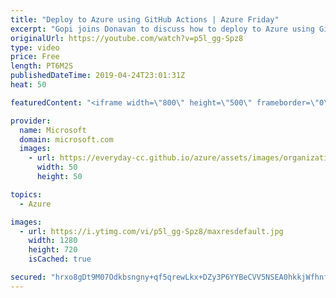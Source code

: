 ```yaml
---
title: "Deploy to Azure using GitHub Actions | Azure Friday"
excerpt: "Gopi joins Donavan to discuss how to deploy to Azure using GitHub Actions, which helps you to configure CI/CD from the GitHub UI. [01:10] Demo Start   GitHub Actions for Azure services https://aka.ms/azfr/535/01  GitHub Actions overview https://aka.ms/azfr/535/02  GitHub Actions docs https://aka.ms/azfr/535/03"
originalUrl: https://youtube.com/watch?v=p5l_gg-Spz8
type: video
price: Free
length: PT6M2S
publishedDateTime: 2019-04-24T23:01:31Z
heat: 50

featuredContent: "<iframe width=\"800\" height=\"500\" frameborder=\"0\" src=\"https://www.youtube.com/embed/p5l_gg-Spz8\" allow=\"accelerometer; autoplay; encrypted-media; gyroscope; picture-in-picture\" allowfullscreen></iframe>"

provider:
  name: Microsoft
  domain: microsoft.com
  images:
    - url: https://everyday-cc.github.io/azure/assets/images/organizations/microsoft.com-50x50.jpg
      width: 50
      height: 50

topics:
  - Azure

images:
  - url: https://i.ytimg.com/vi/p5l_gg-Spz8/maxresdefault.jpg
    width: 1280
    height: 720
    isCached: true

secured: "hrxo8gDt9M07Odkbsngny+qf5qrewLkx+DZy3P6YYBeCVV5NSEA0hkkjWfhnfx0zZ/TQwpQud1SvBASd2IXvRo6kzsRjV9ku0afu7MTLEl1D3rcp9pVwi9xJsr1rJ1kj4qd6aeggcknxvaAE+p8RYdJc/OdBn3PDoLbJei3udvWyGTcZhDCPHkCJdpLklo5IDdfjBpyyW1Tlqeb1mM+SNdF9grkukOdQHiv0dJXPAp9LQswxz3T+BvmbUNDROcnIhcbimNSnXO6UDNDoLTzzrNG9shY2HmTWbRkagzwIAj4D80tmYkKUPniqPv4sEFdtc1unoX9iRYab46MzhPubWVpskctfhjDWTtsqYPtKepTouewfWKulmrb2oECdlW8A57P7A6m/TuuT4+pO84AXYqACb7+FXZ7Ms9+bq92MdjA=;q0bcRo2n869ZII2DdjWF8w=="
---
```


